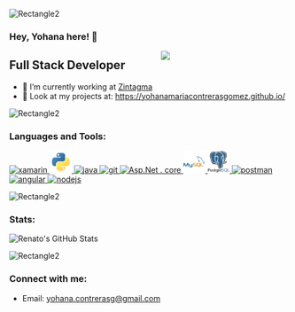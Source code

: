 
![Rectangle2](https://user-images.githubusercontent.com/35740463/114885390-36033080-9dcc-11eb-9003-29e472e3c8ff.jpg)


### Hey, Yohana here! 👋

<img align='right' src="https://media.giphy.com/media/ieyl9zmCjO4b4t6qoY/giphy.gif" width="230">

## Full Stack Developer

- 🔭 I’m currently working at [Zintagma](https://zintagma.com/) 
- 🌱 Look at my projects at: https://yohanamariacontrerasgomez.github.io/ 

![Rectangle2](https://user-images.githubusercontent.com/35740463/114885390-36033080-9dcc-11eb-9003-29e472e3c8ff.jpg)
### Languages and Tools:
<p align="left">
  <a href="https://visualstudio.microsoft.com/es/xamarin/" target="_blank">
    <img
      src="http://blogs.encamina.com/piensa-en-software-desarrolla-en-colores/wp-content/uploads/sites/21/2015/10/xamarin-logo.png"
      alt="xamarin"
      width="40"
      height="40"
    />
  </a>
  <a href="https://www.python.org" target="_blank">
    <img
      src="https://raw.githubusercontent.com/devicons/devicon/master/icons/python/python-original.svg"
      alt="python"
      width="40"
      height="40"
    />
  </a>
  <a href="https://spring.io/projects/spring-boot" target="_blank">
    <img
      src="https://spring.io/images/spring-logo-9146a4d3298760c2e7e49595184e1975.svg"
      alt="java"
      width="80"
      height="40"
    />
  </a>
  <a href="https://git-scm.com/" target="_blank">
    <img
      src="https://www.vectorlogo.zone/logos/git-scm/git-scm-icon.svg"
      alt="git"
      width="40"
      height="40"
    />
  </a>
  <a href="https://docs.microsoft.com/en-us/aspnet/core/?view=aspnetcore-6.0" target="_blank">
    <img
      src="https://codeopinion.com/wp-content/uploads/2018/07/Bitmap-MEDIUM_ASP.NET-Core-Logo_2colors_Square_RGB.png"
      alt="Asp.Net . core"
      width="40"
      height="40"
    />
  </a>

  <a href="https://www.mysql.com/" target="_blank">
    <img
      src="https://raw.githubusercontent.com/devicons/devicon/master/icons/mysql/mysql-original-wordmark.svg"
      alt="mysql"
      width="40"
      height="40"
    />
  </a>
  <a href="https://www.postgresql.org" target="_blank">
    <img
      src="https://raw.githubusercontent.com/devicons/devicon/master/icons/postgresql/postgresql-original-wordmark.svg"
      alt="postgresql"
      width="40"
      height="40"
    />
  </a>
  <a href="https://postman.com" target="_blank">
    <img
      src="https://www.vectorlogo.zone/logos/getpostman/getpostman-icon.svg"
      alt="postman"
      width="40"
      height="40"
    />
  </a>
  <a href="https://angular.io/" target="_blank">
    <img
      src="https://cdn.worldvectorlogo.com/logos/angular-icon.svg"
      alt="angular"
      width="40"
      height="40"
    />
  </a>
   <a href="https://nodejs.org/es/" target="_blank">
    <img
      src="https://nodejs.org/static/images/logos/nodejs-new-pantone-black.svg"
      alt="nodejs"
      width="40"
      height="40"
    />
  </a>

</p>

![Rectangle2](https://user-images.githubusercontent.com/35740463/114885390-36033080-9dcc-11eb-9003-29e472e3c8ff.jpg)
### Stats:
![Renato's GitHub Stats](https://github-readme-stats.vercel.app/api?username=YohanaMariaContrerasGomez&show_icons=true&locale=en) 


![Rectangle2](https://user-images.githubusercontent.com/35740463/114885390-36033080-9dcc-11eb-9003-29e472e3c8ff.jpg)



### Connect with me:

- Email: yohana.contrerasg@gmail.com
